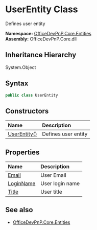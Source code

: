 # UserEntity Class
 Defines user entity   

**Namespace:** [OfficeDevPnP.Core.Entities](OfficeDevPnP.Core.Entities.md)  
**Assembly:** OfficeDevPnP.Core.dll  
## Inheritance Hierarchy
System.Object  
## Syntax
```C#
public class UserEntity
```
## Constructors
|**Name**|**Description**|
|:-----|:-----|
| [UserEntity()](OfficeDevPnP.Core.Entities.UserEntity.ctor1.md) |  Defines user entity 
## Properties
|**Name**|**Description**|
|:-----|:-----|
| [Email](OfficeDevPnP.Core.Entities.UserEntity.Email.md) | User Email
| [LoginName](OfficeDevPnP.Core.Entities.UserEntity.LoginName.md) | User login name
| [Title](OfficeDevPnP.Core.Entities.UserEntity.Title.md) | User title
## See also
- [OfficeDevPnP.Core.Entities](OfficeDevPnP.Core.Entities.md)
